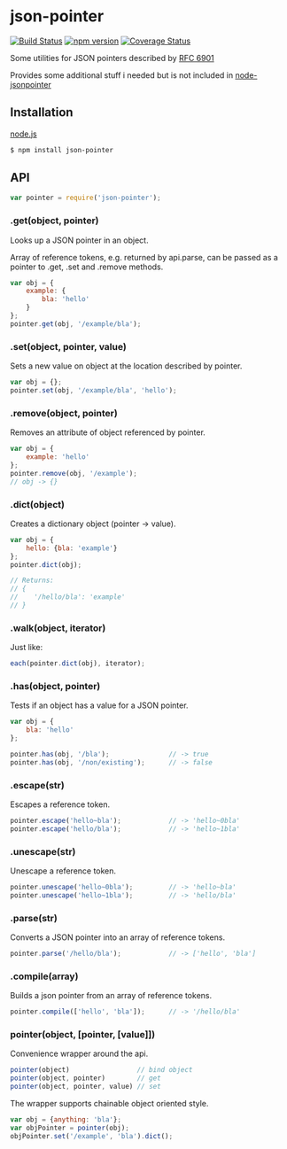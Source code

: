 # json-pointer

[![Build Status](https://travis-ci.org/manuelstofer/json-pointer.svg?branch=master)](https://travis-ci.org/manuelstofer/json-pointer)
[![npm version](https://badge.fury.io/js/json-pointer.svg)](https://www.npmjs.com/package/json-pointer)
[![Coverage Status](https://coveralls.io/repos/github/manuelstofer/json-pointer/badge.svg?branch=master&service=github)](https://coveralls.io/github/manuelstofer/json-pointer?branch=master)

Some utilities for JSON pointers described by [RFC 6901](https://tools.ietf.org/html/rfc6901)

Provides some additional stuff i needed but is not included in [node-jsonpointer](https://github.com/janl/node-jsonpointer)


## Installation

[node.js](http://nodejs.org)

```bash
$ npm install json-pointer
```


## API

```Javascript
var pointer = require('json-pointer');
```


### .get(object, pointer)

Looks up a JSON pointer in an object.

Array of reference tokens, e.g. returned by api.parse, can be passed as a pointer to .get, .set and .remove methods.

```Javascript
var obj = {
    example: {
        bla: 'hello'
    }
};
pointer.get(obj, '/example/bla');
```


### .set(object, pointer, value)

Sets a new value on object at the location described by pointer.

```Javascript
var obj = {};
pointer.set(obj, '/example/bla', 'hello');
```


### .remove(object, pointer)

Removes an attribute of object referenced by pointer.

```Javascript
var obj = {
    example: 'hello'
};
pointer.remove(obj, '/example');
// obj -> {}
```


### .dict(object)

Creates a dictionary object (pointer -> value).

```Javascript
var obj = {
    hello: {bla: 'example'}
};
pointer.dict(obj);

// Returns:
// {
//    '/hello/bla': 'example'
// }
```


### .walk(object, iterator)

Just like:

```Javascript
each(pointer.dict(obj), iterator);
```


### .has(object, pointer)

Tests if an object has a value for a JSON pointer.

```Javascript
var obj = {
    bla: 'hello'
};

pointer.has(obj, '/bla');               // -> true
pointer.has(obj, '/non/existing');      // -> false
```


### .escape(str)

Escapes a reference token.

```Javascript
pointer.escape('hello~bla');            // -> 'hello~0bla'
pointer.escape('hello/bla');            // -> 'hello~1bla'
```


### .unescape(str)

Unescape a reference token.

```Javascript
pointer.unescape('hello~0bla');         // -> 'hello~bla'
pointer.unescape('hello~1bla');         // -> 'hello/bla'
```


### .parse(str)

Converts a JSON pointer into an array of reference tokens.

```Javascript
pointer.parse('/hello/bla');            // -> ['hello', 'bla']
```


### .compile(array)

Builds a json pointer from an array of reference tokens.

```Javascript
pointer.compile(['hello', 'bla']);      // -> '/hello/bla'
```


### pointer(object, [pointer, [value]])

Convenience wrapper around the api.

```Javascript
pointer(object)                 // bind object
pointer(object, pointer)        // get
pointer(object, pointer, value) // set
```

The wrapper supports chainable object oriented style.

```Javascript
var obj = {anything: 'bla'};
var objPointer = pointer(obj);
objPointer.set('/example', 'bla').dict();
```
